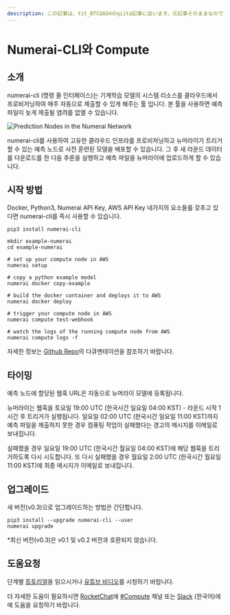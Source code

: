 ```yaml
---
description: この記事は、tit_BTCQASHのqiita記事に従います。元記事そのままなので、そっちを読んだ方が良いかもしれません。
---
```


# Numerai-CLI와 Compute

## 소개

numerai-cli (명령 줄 인터페이스)는 기계학습 모델의 시스템 리소스를 클라우드에서 프로비저닝하여 매주 자동으로 제출할 수 있게 해주는 툴 입니다. 본 툴을 사용하면 예측 파일이 늦게 제출될 염려를 없앨 수 있습니다.

![Prediction Nodes in the Numerai Network](../.gitbook/assets/numerai\_compute.png)

numerai-cli를 사용하여 고유한 클라우드 인프라를 프로비저닝하고 뉴머라이가 트리거할 수 있는 예측 노드로 사전 훈련된 모델을 배포할 수 있습니다. 그 후 새 라운드 데이터를 다운로드를 한 다음 추론을 실행하고 예측 파일을 뉴머라이에 업로드하게 할 수 있습니다.

## 시작 방법

Docker, Python3, Numerai API Key, AWS API Key 네가지의 요소들를 갖추고 있다면 numerai-cli를 즉시 사용할 수 있습니다.

```
pip3 install numerai-cli

mkdir example-numerai
cd example-numerai

# set up your compute node in AWS
numerai setup

# copy a python example model
numerai docker copy-example

# build the docker container and deploys it to AWS
numerai docker deploy

# trigger your compute node in AWS
numerai compute test-webhook

# watch the logs of the running compute node from AWS
numerai compute logs -f
```

자세한 정보는 [Github Repo](https://github.com/numerai/numerai-cli)의 다큐멘테이션을 참조하기 바랍니다.

## 타이밍

예측 노드에 할당된 웹훅 URL은 자동으로 뉴머라이 모델에 등록됩니다.

뉴머라이는 웹훅을 토요일 19:00 UTC (한국시간 일요일 04:00 KST) - 라운드 시작 1시간 후 트리거가 실행됩니다. 일요일 02:00 UTC (한국시간 일요일 11:00 KST)까지 예측 파일을 제출하지 못한 경우 컴퓨팅 작업이 실패했다는 경고의 메시지를 이메일로 보내집니다.

실패했을 경우 일요일 19:00 UTC (한국시간 월요일 04:00 KST)에 해당 웹훅을 트리거하도록 다시 시도합니다. 또 다시 실패했을 경우 월요일 2:00 UTC (한국시간 월요일 11:00 KST)에 최종 메시지가 이메일로 보내집니다.

## 업그레이드

새 버전(v0.3)으로 업그레이드하는 방법은 간단합니다.

```
pip3 install --upgrade numerai-cli --user
numerai upgrade
```

\*최신 버전(v0.3)은 v0.1 및 v0.2 버전과 호환되지 않습니다.

## **도움요청**

단계별 [튜토리얼](https://docs.numer.ai/help/compute-tutorial)을 읽으시거나 [유튜브 비디오](https://youtu.be/-3y0N7fqfOI)를 시청하기 바랍니다.

더 자세한 도움이 필요하시면 [RocketChat](https://community.numer.ai)에 [#Compute](https://community.numer.ai/channel/compute) 채널 또는 [Slack](https://join.slack.com/t/numerai-kr/shared\_invite/zt-1009d7ws3-hWRKdy8EkbSzwwzxaURlQw) (한국어)에 에 도움을 요청하기 바랍니다.
